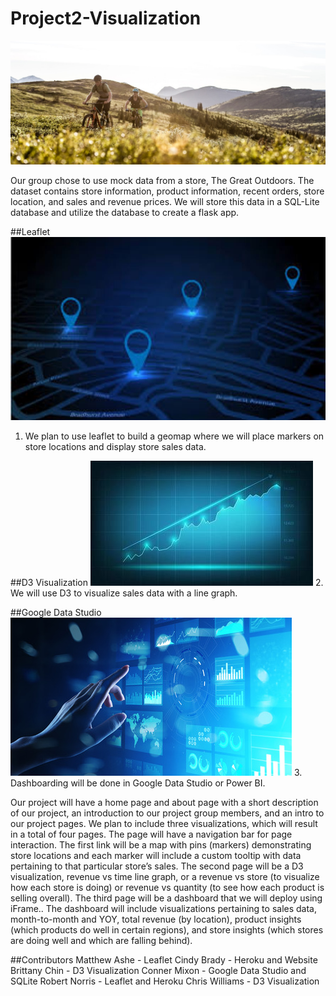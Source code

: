 # Project2-Visualization

![mountain](Heroku_Deployment/Images/mountain.jpg)

Our group chose to use mock data from a store, The Great Outdoors. The dataset contains store information, product information, recent orders, store location, and sales and revenue prices. We will store this data in a SQL-Lite database and utilize the database to create a flask app.

##Leaflet
![digital_map](Heroku_Deployment/Images/digital_map.jpg)
1.  We plan to use leaflet to build a geomap where we will place markers on store locations and display store sales data. 

##D3 Visualization
![stock-market-graph-trading-chart-for-business-and-finance-free-vector](Heroku_Deployment/Images/stock-market-graph-trading-chart-for-business-and-finance-free-vector.jpg)
2.  We will use D3 to visualize sales data with a line graph.

##Google Data Studio
![10623868-virtual-screen-business-intelligence-dashboard-analytics-and-big-data-technology-concept-](Heroku_Deployment/Images/110623868-virtual-screen-business-intelligence-dashboard-analytics-and-big-data-technology-concept-.jpg)
3.  Dashboarding will be done in Google Data Studio or Power BI. 

Our project will have a home page and about page with a short description of our project, an introduction to our project group members, and an intro to our project pages. We plan to include three visualizations, which will result in a total of four pages. The page will have a navigation bar for page interaction. The first link will be a map with pins (markers) demonstrating store locations and each marker will include a custom tooltip with data pertaining to that particular store’s sales. The second page will be a D3 visualization, revenue vs time line graph, or a revenue vs store (to visualize how each store is doing) or revenue vs quantity (to see how each product is selling overall). The third page will be a dashboard that we will deploy using iFrame.. The dashboard will include visualizations pertaining to sales data, month-to-month and YOY, total revenue (by location),  product insights (which products do well in certain regions), and store insights (which stores are doing well and which are falling behind).

##Contributors
Matthew Ashe - Leaflet
Cindy Brady - Heroku and Website
Brittany Chin - D3 Visualization
Conner Mixon - Google Data Studio and SQLite
Robert Norris - Leaflet and Heroku
Chris Williams - D3 Visualization  